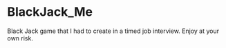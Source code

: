 # BlackJack_Me
Black Jack game that I had to create in a timed job interview. Enjoy at your own risk.
